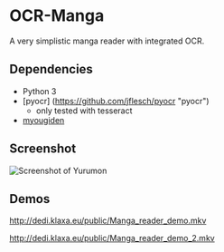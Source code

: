 # OCR-Manga
A very simplistic manga reader with integrated OCR.

Dependencies
------------
- Python 3
- [pyocr] (https://github.com/jflesch/pyocr "pyocr")
  - only tested with tesseract
- [myougiden](https://github.com/leoboiko/myougiden "myougiden") 

Screenshot
----------

![Screenshot of Yurumon](http://dedi.klaxa.eu/public/yurumon_ocr.jpg)

Demos
-----
http://dedi.klaxa.eu/public/Manga_reader_demo.mkv

http://dedi.klaxa.eu/public/Manga_reader_demo_2.mkv
